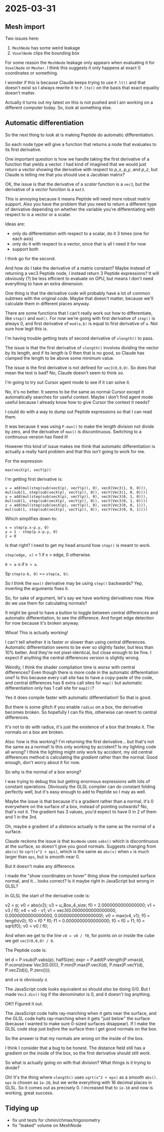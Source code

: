 # 2025-03-31

## Mesh import

Two issues here:

1. `MeshNode` has some weird leakage
2. `VoxelNode` clips the bounding box

For some reason the `MeshNode` leakage only appears when evaluating it for `VoxelNode` or
`Mesher`. I think this suggests it only happens at exact 0 coordinates or something.

I wonder if this is because Claude keeps trying to use `P.lt()` and that doesn't exist
so I always rewrite it to `P.lte()` on the basis that exact equality doesn't matter.

Actually it turns out my latest on this is not pushed and I am working on a different computer today.
So, look at something else.

## Automatic differentiation

So the next thing to look at is making Peptide do automatic differentiation.

So each node type will give a function that returns a node that evaluates to its first
derivative.

One important question is how we handle taking the first derivative of a function that yields a vector.
I had kind of imagined that we would just return a vector showing the derivative with respect
to *p_x*, *p_y*, and *p_z*, but Claude is telling me that you should use a Jacobian matrix?

OK, the issue is that the derivative of a *scalar* function is a `vec3`, but the derivative of
a *vector* function is a `mat3`.

This is annoying because it means Peptide will need more robust matrix support. Also you have the
problem that you need to return a different type of derivative depending on whether the variable
you're differentiating with respect to is a vector or a scalar.

Ideas are:

 * only do differentiation with respect to a scalar, do it 3 times (one for each axis)
 * only do it with respect to a vector, since that is all I need it for now
 * support both

I think go for the second.

And how do I take the derivative of a matrix constant? Maybe instead of returning a vec3 Peptide node,
I instead return 3 Peptide expressions? It will obviously (?) be less efficient to evaluate on GPU,
but means I don't need everything to have an extra dimension.

One thing is that the derivative code will probably have a lot of common subtrees with the original code.
Maybe that doesn't matter, because we'll calculate them in different places anyway.

There are some functions that I can't really work out how to differentiate, like `step()` and `mod()`.
For now we're going with first derivative of `step()` is always 0, and first derivative of `mod(a,b)`
is equal to first derivative of `a`. Not sure how legit this is.

I'm having trouble getting tests of second derivative of `vlength()` to pass.

The issue is that the first derivative of `vlength()` involves dividing the vector by its length,
and if its length is 0 then that is no good, so Claude has clamped the length to be above some minimum value.

The issue is the first derivative is not defined for `vec3(0,0,0)`. So does that mean the test is bad? No,
Claude doesn't seem to think so.

I'm going to try out Cursor agent mode to see if it can solve it.

No, it's no better. It seems to be the same as normal Cursor except it automatically searches for
useful context. Maybe I don't find agent mode useful because I already know how to give Cursor the context
it needs?

I could do with a way to dump out Peptide expressions so that I can read them.

It was because it was using `P.max()` to make the length division not divide by zero, and the derivative
of `max()` is discontinuous. Switching to a continuous version has fixed it!

However this kind of issue makes me think that automatic differentiation is actually a really hard problem
and that this isn't going to work for me.

For the expression

    max(vecX(p), vecY(p))

I'm getting first derivative is:

    x = add(mul(step(sub(vecX(p), vecY(p)), 0), vecX(Vec3(1, 0, 0))), mul(sub(1, step(sub(vecX(p), vecY(p)), 0)), vecY(Vec3(1, 0, 0))))
    y = add(mul(step(sub(vecX(p), vecY(p)), 0), vecX(Vec3(0, 1, 0))), mul(sub(1, step(sub(vecX(p), vecY(p)), 0)), vecY(Vec3(0, 1, 0))))
    z = add(mul(step(sub(vecX(p), vecY(p)), 0), vecX(Vec3(0, 0, 1))), mul(sub(1, step(sub(vecX(p), vecY(p)), 0)), vecY(Vec3(0, 0, 1))))

Which simplifies down to:


    x = step(p.x-p.y, 0)
    y = 1 - step(p.x-p.y, 0)
    z = 0

Is that right? I need to get my head around how `step()` is meant to work.

`step(edge, x)` = 1 if x > edge, 0 otherwise.

`0 > a-b` if `b > a`.

Sp `step(a-b, 0)` == `step(a, b)`.

So I think the `max()` derivative may be using `step()` backwards? Yep, inverting the arguments fixes it.

So, for sake of argument, let's say we have working derivatives now. How do we use them for calculating normals?

It might be good to have a button to toggle between central differences and automatic differentiation, to see
the difference. And forget edge detection for now because it's broken anyway.

Whoa! This is actually working!

I can't tell whether it is faster or slower than using central differences. Automatic differentiation seems to be ever so slightly faster,
but less than 10% better. And they're not pixel-identical, but close enough to be fine. I expect if anything the central
differences version is slightly wrong.

Weirdly, I think the shader compilation time is *worse* with central differences? Even though there is more code in
the automatic differentiation one? Is this because every call site has to have a copy-paste of the code, and central differences
has 6 extra call sites for `map()` but automatic differentiation only has 1 call site for `map2()`?

Yes it does compile faster with automatic differentiation! So that is good.

But there is some glitch if you enable `radius` on a box, the derivative becomes broken. So hopefully I can fix this,
otherwise can revert to central differences.

It's not to do with radius, it's just the existence of a box that breaks it. The normals on a box are broken.

Also: how is this working? I'm returning the first derivative... but that's not the same as a normal! Is this only
working by accident? Is my lighting code all wrong? I think the lighting might only work by accident, my old
central differences method is calculating the *gradient* rather than the normal. Good enough, don't worry about it
for now.

So why is the normal of a box wrong?

I was trying to debug this but getting enormous expressions with lots of constant operations. Obviously the GLSL compiler can do constant folding perfectly well, but it's easy
enough to add to Peptide so I may as well.

Maybe the issue is that because it's a gradient rather than a normal, it's 0 everywhere on the surface of a box, instead of pointing outwards?
No, that's not it. The gradient has 3 values, you'd expect to have 0 in 2 of them and 1 in the 3rd.

Oh, maybe a gradient of a *distance* actually is the same as the normal of a surface.

Claude reckons the issue is that `BoxNode` uses `vabs()` which is
discontinuous at the surface, so doesn't give you good normals. Suggests
changing from `abs(x)` to `sqrt(x^2 + eps)`, which is the same as
`abs(x)` when `x` is much larger than `eps`, but is smooth near 0.

But it doesn't make any difference.

I made the "show coordinates on hover" thing show the computed
surface normal, and it... looks correct? Is it maybe right in JavaScript
but wrong in GLSL?

In GLSL the start of the derivative code is:

  v2 = p;
  v0 = abs(v2);
  v3 = u_Box_4_size;
  f0 = 2.0000000000000000;
  v1 = v3 / f0;
  v4 = v0 - v1;
  v1 = vec3(0.0000000000000000, 0.0000000000000000, 0.0000000000000000);
  v0 = max(v4, v1);
  f0 = length(v0);
  f0 = f0 * f0;
  f1 = 0.0000000000000000;
  f0 = f0 + f1;
  f0 = sqrt(f0);
  v0 = v0 / f0;

And when we get to the line `v0 = v0 / f0`, for points on or inside
the cube we get `vec3(0,0,0) / 0`.

The Peptide code is:

  let d = P.vsub(P.vabs(p), halfSize);
  expr = P.add(P.vlength(P.vmax(d, P.vconst(new Vec3(0.0)))),
               P.min(P.max(P.vecX(d), P.max(P.vecY(d), P.vecZ(d))), P.zero()));

and `v4` is obviously `d`.

The JavaScript code looks equivalent so should *also* be
doing 0/0. But I made `Vec3.div()` log if the denominator is 0,
and it doesn't log anything.

OK!! Figured it out.

The JavaScript code halts ray-marching when it gets near the surface,
and the GLSL code halts ray-marching when it gets "just below" the
surface (because I wanted to make sure 0-sized surfaces disappear).
If I make the GLSL code stop just *before* the surface then I get good
normals on the box.

So the answer is that my normals are wrong on the inside of the box.

I think I consider that a bug to be honest. The distance field still
has a gradient on the inside of the box, so the first derivative should
still work.

So what is actually going on with that division? What things is it
trying to divide?

Oh! It's the thing where `vlength()` uses `sqrt(x^2 + eps)` as
a smooth `abs()`. `eps` is chosen as `1e-20`, but we
write everything with 16 decimal places in GLSL. So it comes out as
precisely 0. I increased that to `1e-10` and now is working, great
success.

## Tidying up

 * fix unit tests for chmin/chmax/trigonometry
 * fix "leaked" volume on MeshNode
